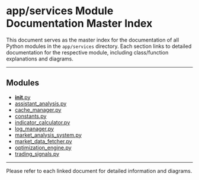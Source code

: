 # app/services Module Documentation Master Index

This document serves as the master index for the documentation of all Python modules in the `app/services` directory. Each section links to detailed documentation for the respective module, including class/function explanations and diagrams.

---

## Modules

- [__init__.py](app_init.md)
- [assistant_analysis.py](assistant_analysis.md)
- [cache_manager.py](cache_manager.md)
- [constants.py](constants.md)
- [indicator_calculator.py](indicator_calculator.md)
- [log_manager.py](log_manager.md)
- [market_analysis_system.py](market_analysis_system.md)
- [market_data_fetcher.py](market_data_fetcher.md)
- [optimization_engine.py](optimization_engine.md)
- [trading_signals.py](trading_signals.md)

---

Please refer to each linked document for detailed information and diagrams.
